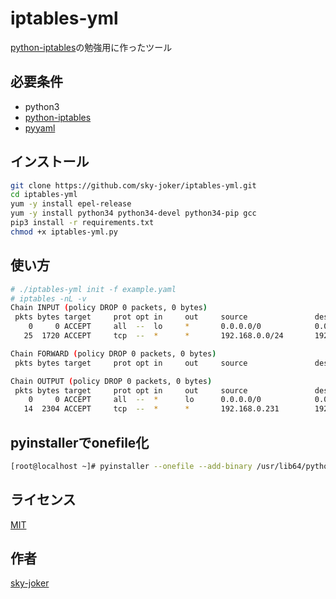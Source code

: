 # iptables-yml

[python-iptables](https://github.com/ldx/python-iptables)の勉強用に作ったツール

## 必要条件

* python3
* [python-iptables](https://github.com/ldx/python-iptables)
* [pyyaml](https://github.com/yaml/pyyaml)

## インストール

```bash
git clone https://github.com/sky-joker/iptables-yml.git
cd iptables-yml
yum -y install epel-release
yum -y install python34 python34-devel python34-pip gcc
pip3 install -r requirements.txt
chmod +x iptables-yml.py
```

## 使い方

```bash
# ./iptables-yml init -f example.yaml
# iptables -nL -v
Chain INPUT (policy DROP 0 packets, 0 bytes)
 pkts bytes target     prot opt in     out     source               destination
    0     0 ACCEPT     all  --  lo     *       0.0.0.0/0            0.0.0.0/0            /* Loopback Interface Rule */
   25  1720 ACCEPT     tcp  --  *      *       192.168.0.0/24       192.168.0.231        tcp dpt:22 /* SSH Rule */

Chain FORWARD (policy DROP 0 packets, 0 bytes)
 pkts bytes target     prot opt in     out     source               destination

Chain OUTPUT (policy DROP 0 packets, 0 bytes)
 pkts bytes target     prot opt in     out     source               destination
    0     0 ACCEPT     all  --  *      lo      0.0.0.0/0            0.0.0.0/0            /* Loopback Interface Rule */
   14  2304 ACCEPT     tcp  --  *      *       192.168.0.231        192.168.0.0/24       tcp spt:22 /* SSH Rule */
```

## pyinstallerでonefile化

```bash
[root@localhost ~]# pyinstaller --onefile --add-binary /usr/lib64/python3.4/site-packages/libxtwrapper.cpython-34m.so:. iptables-yml.py
```

## ライセンス

[MIT](https://github.com/sky-joker/iptables-yml/blob/master/LICENSE.txt)

## 作者

[sky-joker](https://github.com/sky-joker)
